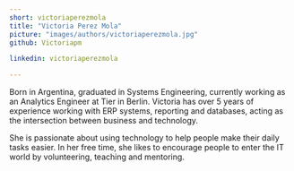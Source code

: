 ```yaml
---
short: victoriaperezmola
title: "Victoria Perez Mola"
picture: "images/authors/victoriaperezmola.jpg"
github: Victoriapm

linkedin: victoriaperezmola

---
```


Born in Argentina, graduated in Systems Engineering, currently working as an Analytics Engineer at Tier in Berlin. Victoria has over 5 years of experience working with ERP systems, reporting and databases, acting as the intersection between business and technology.

She is passionate about using technology to help people make their daily tasks easier. In her free time, she likes to encourage people to enter the IT world by volunteering, teaching and mentoring.
